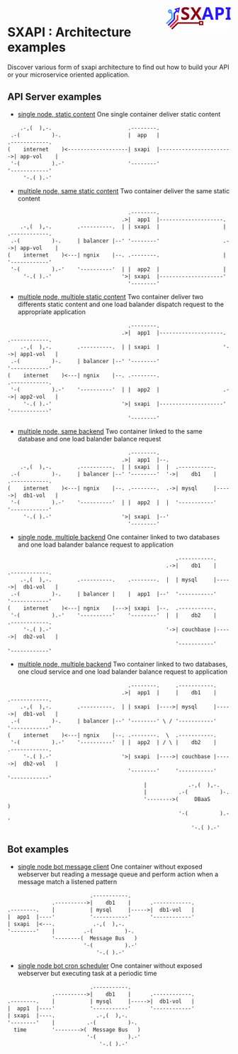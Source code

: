 <img align="right" height="50" src="https://raw.githubusercontent.com/startxfr/sxapi-core/dev/docs/assets/logo.svg?sanitize=true">

# SXAPI : Architecture examples

Discover various form of sxapi architecture to find out how to build your API or your 
microservice oriented application.

## API Server examples

- [single node, static content](single-node-static/README.md) 
  One single container deliver static content 
```
    .-,(  ),-.                        .--------.
 .-(          )-.                     |  app   |                        .------------.
(    internet    )<-------------------| sxapi  |----------------------->| app-vol    |
 '-(          ).-'                    '--------'                        '------------'
     '-.( ).-'    

```
- [multiple node, same static content](multiple-node-static/README.md) 
  Two container deliver the same static content 
```
                                      .--------.
                                    .>|  app1  |--------------------.
    .-,(  ),-.        .----------.  | | sxapi  |                    |   .------------.
 .-(          )-.     | balancer |--' '--------'                    .-->| app-vol    |
(    internet    )<---| ngnix    |--. .--------.                    |   '------------'
 '-(          ).-'    '----------'  | |  app2  |                    |
     '-.( ).-'                      '>| sxapi  |--------------------'
                                      '--------'

```
- [multiple node, multiple static content](single/README.md) 
  Two container deliver two differents static content and one load balander dispatch 
  request to the appropriate application
```
                                      .--------.
                                    .>|  app1  |--------------------.   .------------.
    .-,(  ),-.        .----------.  | | sxapi  |                    '-->| app1-vol   |
 .-(          )-.     | balancer |--' '--------'                        '------------'
(    internet    )<---| ngnix    |--. .--------.                        .------------.
 '-(          ).-'    '----------'  | |  app2  |                    .-->| app2-vol   |
     '-.( ).-'                      '>| sxapi  |--------------------'   '------------'
                                      '--------'

```
- [multiple node, same backend](single/README.md) 
  Two container linked to the same database and one load balander balance request
```
                                      .--------.
                                    .>|  app1  |--.
    .-,(  ),-.        .----------.  | | sxapi  |  |  .-----------.
 .-(          )-.     | balancer |--' '--------'  '->|    db1    |      .------------.
(    internet    )<---| ngnix    |--. .--------.  .->| mysql     |----->|  db1-vol   |
 '-(          ).-'    '----------'  | |  app2  |  |  '-----------'      '------------'
     '-.( ).-'                      '>| sxapi  |--'
                                      '--------'

```
- [single node, multiple backend](single/README.md) 
  One container linked to two databases and one load balander balance request to application
```
                                                     .-----------.
                                                  .->|    db1    |      .------------.
    .-,(  ),-.        .----------.    .--------.  |  | mysql     |----->|  db1-vol   |
 .-(          )-.     | balancer |    |  app1  |--'  '-----------'      '------------'
(    internet    )<---| ngnix    |--->| sxapi  |--.  .-----------.
 '-(          ).-'    '----------'    '--------'  |  |    db2    |      .------------.
     '-.( ).-'                                    '->| couchbase |----->|  db2-vol   |
                                                     '-----------'      '------------'

```
- [multiple node, multiple backend](single/README.md) 
  Two container linked to two databases, one cloud service and one load balander balance request to application
```
                                      .--------.     .-----------.
                                    .>|  app1  |     |    db1    |      .------------.
    .-,(  ),-.        .----------.  | | sxapi  |---->| mysql     |----->|  db1-vol   |
 .-(          )-.     | balancer |--' '--------' \ / '-----------'      '------------'
(    internet    )<---| ngnix    |--. .--------.  \  .-----------.
 '-(          ).-'    '----------'  | |  app2  | / \ |    db2    |      .------------.
     '-.( ).-'                      '>| sxapi  |---->| couchbase |----->|  db2-vol   |
                                      '--------'     '-----------'      '------------'
                                           |             .-,(  ),-.    
                                           |          .-(          )-. 
                                           '-------->(     DBaaS      )
                                                      '-(          ).-'
                                                          '-.( ).-'    
```

## Bot examples

- [single node bot message client](single/README.md) 
  One container without exposed webserver but reading a message queue and perform
  action when a message match a listened pattern
```
                          .-----------.
              .---------->|    db1    |      .------------.
.--------.    |           | mysql     |----->|  db1-vol   |
|  app1  |----'           '-----------'      '------------'
| sxapi  |<---.            .-,(  ),-.    
'--------'    |         .-(          )-. 
              '--------(  Message Bus   )
                        '-(          ).-'
                            '-.( ).-'    
```
- [single node bot cron scheduler](single/README.md) 
  One container without exposed webserver but executing task at a periodic time
```
                          .-----------.
              .---------->|    db1    |      .------------.
.--------.    |           | mysql     |----->|  db1-vol   |
|  app1  |----'           '-----------'      '------------'
| sxapi  |----.             .-,(  ),-.    
'--------'    |          .-(          )-. 
  time        '-------->(  Message Bus   )
                         '-(          ).-'
                             '-.( ).-'    
```